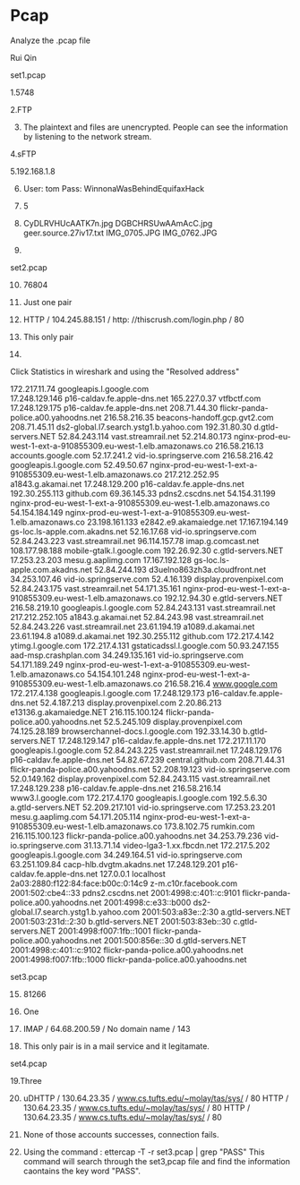 # Pcap
Analyze the .pcap file

Rui Qin

set1.pcap

1.5748

2.FTP

3. The plaintext and files are unencrypted. People can see the
   information by listening to the network stream.

4.sFTP

5.192.168.1.8

6. User: tom
   Pass: WinnonaWasBehindEquifaxHack

7. 5

8. CyDLRVHUcAATK7n.jpg
   DGBCHRSUwAAmAcC.jpg
   geer.source.27iv17.txt
   IMG_0705.JPG
   IMG_0762.JPG

9.


set2.pcap

10. 76804

11. Just one pair

12. HTTP  /   104.245.88.151  /   http: //thiscrush.com/login.php     /   80

13. This only pair

14.

Click Statistics in wireshark and using the "Resolved address"

172.217.11.74	googleapis.l.google.com                                                                                                  
17.248.129.146	p16-caldav.fe.apple-dns.net
165.227.0.37	vtfbctf.com
17.248.129.175	p16-caldav.fe.apple-dns.net
208.71.44.30	flickr-panda-police.a00.yahoodns.net
216.58.216.35	beacons-handoff.gcp.gvt2.com
208.71.45.11	ds2-global.l7.search.ystg1.b.yahoo.com
192.31.80.30	d.gtld-servers.NET
52.84.243.114	vast.streamrail.net
52.214.80.173	nginx-prod-eu-west-1-ext-a-910855309.eu-west-1.elb.amazonaws.co
216.58.216.13	accounts.google.com
52.17.241.2	vid-io.springserve.com
216.58.216.42	googleapis.l.google.com
52.49.50.67	nginx-prod-eu-west-1-ext-a-910855309.eu-west-1.elb.amazonaws.co
217.212.252.95	a1843.g.akamai.net
17.248.129.200	p16-caldav.fe.apple-dns.net
192.30.255.113	github.com
69.36.145.33	pdns2.cscdns.net
54.154.31.199	nginx-prod-eu-west-1-ext-a-910855309.eu-west-1.elb.amazonaws.co
54.154.184.149	nginx-prod-eu-west-1-ext-a-910855309.eu-west-1.elb.amazonaws.co
23.198.161.133	e2842.e9.akamaiedge.net
17.167.194.149	gs-loc.ls-apple.com.akadns.net
52.16.17.68	vid-io.springserve.com
52.84.243.223	vast.streamrail.net
96.114.157.78	imap.g.comcast.net
108.177.98.188	mobile-gtalk.l.google.com
192.26.92.30	c.gtld-servers.NET
17.253.23.203	mesu.g.aaplimg.com
17.167.192.128	gs-loc.ls-apple.com.akadns.net
52.84.244.193	d3uelno863zh3a.cloudfront.net
34.253.107.46	vid-io.springserve.com
52.4.16.139	display.provenpixel.com
52.84.243.175	vast.streamrail.net
54.171.35.161	nginx-prod-eu-west-1-ext-a-910855309.eu-west-1.elb.amazonaws.co
192.12.94.30	e.gtld-servers.NET
216.58.219.10	googleapis.l.google.com
52.84.243.131	vast.streamrail.net
217.212.252.105	a1843.g.akamai.net
52.84.243.98	vast.streamrail.net
52.84.243.226	vast.streamrail.net
23.61.194.19	a1089.d.akamai.net
23.61.194.8	a1089.d.akamai.net
192.30.255.112	github.com
172.217.4.142	ytimg.l.google.com
172.217.4.131	gstaticadssl.l.google.com
50.93.247.155	aad-msp.crashplan.com
34.249.135.161	vid-io.springserve.com
54.171.189.249	nginx-prod-eu-west-1-ext-a-910855309.eu-west-1.elb.amazonaws.co
54.154.101.248	nginx-prod-eu-west-1-ext-a-910855309.eu-west-1.elb.amazonaws.co
216.58.216.4	www.google.com
172.217.4.138	googleapis.l.google.com
17.248.129.173	p16-caldav.fe.apple-dns.net
52.4.187.213	display.provenpixel.com
2.20.86.213	e13136.g.akamaiedge.NET
216.115.100.124	flickr-panda-police.a00.yahoodns.net
52.5.245.109	display.provenpixel.com
74.125.28.189	browserchannel-docs.l.google.com
192.33.14.30	b.gtld-servers.NET
17.248.129.147	p16-caldav.fe.apple-dns.net
172.217.11.170	googleapis.l.google.com
52.84.243.225	vast.streamrail.net
17.248.129.176	p16-caldav.fe.apple-dns.net
54.82.67.239	central.github.com
208.71.44.31	flickr-panda-police.a00.yahoodns.net
52.208.19.123	vid-io.springserve.com
52.0.149.162	display.provenpixel.com
52.84.243.115	vast.streamrail.net
17.248.129.238	p16-caldav.fe.apple-dns.net
216.58.216.14	www3.l.google.com
172.217.4.170	googleapis.l.google.com
192.5.6.30	a.gtld-servers.NET
52.209.217.101	vid-io.springserve.com
17.253.23.201	mesu.g.aaplimg.com
54.171.205.114	nginx-prod-eu-west-1-ext-a-910855309.eu-west-1.elb.amazonaws.co
173.8.102.75	rumkin.com
216.115.100.123	flickr-panda-police.a00.yahoodns.net
34.253.79.236	vid-io.springserve.com
31.13.71.14	video-lga3-1.xx.fbcdn.net
172.217.5.202	googleapis.l.google.com
34.249.164.51	vid-io.springserve.com
63.251.109.84	cacp-hlb.dvgtm.akadns.net
17.248.129.201	p16-caldav.fe.apple-dns.net
127.0.0.1	localhost
2a03:2880:f122:84:face:b00c:0:14c9	z-m.c10r.facebook.com
2001:502:cbe4::33	pdns2.cscdns.net
2001:4998:c:401::c:9101	flickr-panda-police.a00.yahoodns.net
2001:4998:c:e33::b000	ds2-global.l7.search.ystg1.b.yahoo.com
2001:503:a83e::2:30	a.gtld-servers.NET
2001:503:231d::2:30	b.gtld-servers.NET
2001:503:83eb::30	c.gtld-servers.NET
2001:4998:f007:1fb::1001	flickr-panda-police.a00.yahoodns.net
2001:500:856e::30	d.gtld-servers.NET
2001:4998:c:401::c:9102	flickr-panda-police.a00.yahoodns.net
2001:4998:f007:1fb::1000	flickr-panda-police.a00.yahoodns.net


set3.pcap

15. 81266

16. One

17. IMAP  /  64.68.200.59     /   No domain name    /   143

18. This only pair is in a mail service and it legitamate.

set4.pcap

19.Three
   
20. uDHTTP  /  130.64.23.35  /   www.cs.tufts.edu/~molay/tas/sys/    /  80
    HTTP    /  130.64.23.35  /   www.cs.tufts.edu/~molay/tas/sys/    /  80
    HTTP    /  130.64.23.35  /   www.cs.tufts.edu/~molay/tas/sys/    /  80

21. None of those accounts successes, connection fails.


22. Using the command : ettercap -T -r set3.pcap | grep "PASS"
    This command will search through the set3,pcap file and find the information 
    caontains the key word "PASS".
